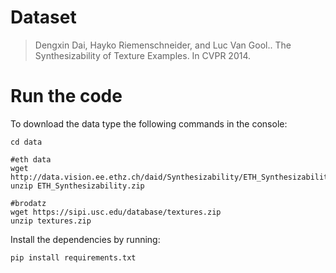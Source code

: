 # Dataset

>Dengxin Dai, Hayko Riemenschneider, and Luc Van Gool.. The Synthesizability of Texture Examples. In CVPR 2014.


# Run the code

To download the data type the following commands in the console:

    cd data

    #eth data
    wget http://data.vision.ee.ethz.ch/daid/Synthesizability/ETH_Synthesizability.zip
    unzip ETH_Synthesizability.zip 
    
    #brodatz
    wget https://sipi.usc.edu/database/textures.zip
    unzip textures.zip

Install the dependencies by running:

    pip install requirements.txt

